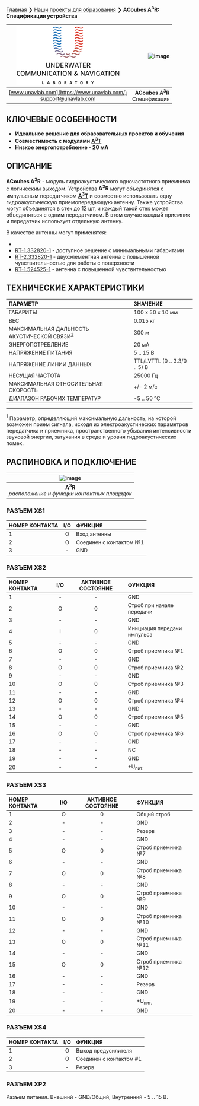 
[Главная](/README_RU) ❯ [Наши проекты для образования](/educational_projects_ru) ❯ **ACoubes A<sup>3</sup>R: Спецификация устройства**

<div style="page-break-after: always;"></div>

| ![logo](/documentation/sm_logo.png) | ![image](https://github.com/user-attachments/assets/b3b28b79-613e-4149-9b05-c916b2075334) |
| :---: | ---: |
| [www.unavlab.com](https://www.unavlab.com/) <br/> [support@unavlab.com](mailto:support@unavlab.com) | **ACoubes A<sup>3</sup>R** <br/> Спецификация |


## КЛЮЧЕВЫЕ ОСОБЕННОСТИ

* **Идеальное решение для образовательных проектов и обучения**
* **Совместимость с модулями [A<sup>3</sup>T](A3T_Datasheet_ru.md)**
* **Низкое энергопотребление - 20 мА**

## ОПИСАНИЕ

**ACoubes A<sup>3</sup>R** - модуль гидроакустического одночастотного приемника с логическим выходом. 
Устройства **A<sup>3</sup>R** могут объединятся с импульсным передатчиком **[A<sup>3</sup>T](A3T_Datasheet_ru.md)** и совместно использовать одну гидроакустическую приемопередающую антенну.
Также устройства могут объединятся в стек до 12 шт, и каждый такой стек может объединяться с одним передатчиком. В этом случае каждый приемник и передатчик использует отдельную антенну.

В качестве антенны могут применятся:
- []()
- [RT-1.332820-1](https://docs.unavlab.com/documentation/RU/Transducers/RT_1_332820_1_Specification_ru.html) - доступное решение с минимальными габаритами
- [RT-2.332820-1](https://docs.unavlab.com/documentation/RU/Transducers/RT_2_332820_1_Specification_ru.html) - двухэлементная антенна с повышенной чувствительностью для работы с поверхности
- [RT-1.524525-1](https://docs.unavlab.com/documentation/RU/Transducers/RT-1.524525-1_specification_ru.html) - антенна с повышенной чувствительностью

<div style="page-break-after: always;"></div>

## ТЕХНИЧЕСКИЕ ХАРАКТЕРИСТИКИ

| ПАРАМЕТР | ЗНАЧЕНИЕ |
| :--- | :--- |
| ГАБАРИТЫ | 100 x 50 х 10  мм |
| ВЕС | 0.015 кг |
| МАКСИМАЛЬНАЯ ДАЛЬНОСТЬ АКУСТИЧЕСКОЙ СВЯЗИ<sup>[1](#footnote1)</sup> | 300 м |
| ЭНЕРГОПОТРЕБЛЕНИЕ | 20 мА |
| НАПРЯЖЕНИЕ ПИТАНИЯ | 5 .. 15 В |
| НАПРЯЖЕНИЕ ЛИНИИ ДАННЫХ | TTL/LVTTL (0 .. 3.3/0 .. 5) В |
| НЕСУЩАЯ ЧАСТОТА | 25000 Гц |
| МАКСИМАЛЬНАЯ ОТНОСИТЕЛЬНАЯ СКОРОСТЬ | +/- 2 м/с |
| ДИАПАЗОН РАБОЧИХ ТЕМПЕРАТУР | -5 .. 50 °C |

________________
<a name="footnote1"><sup>1</sup></a> Параметр, определяющий максимальную дальность, на которой возможен прием сигнала, исходя из электроакустических параметров передатчика и приемника, пространственного убывания интенсивности звуковой энергии, затухания в среде и уровня гидроакустических помех.  

<div style="page-break-after: always;"></div>

## РАСПИНОВКА И ПОДКЛЮЧЕНИЕ

| ![image](https://github.com/user-attachments/assets/f470b251-2869-4c1f-a646-70c5c61f76e1) |
| :---: |
| **A<sup>3</sup>R** <br/> *расположение и функции контактных площадок* |


### РАЗЪЕМ XS1

| НОМЕР КОНТАКТА | I/O   | ФУНКЦИЯ |
| :---           | :---: | :--- |
| 1              | O     | Вход антенны  |
| 2              | O     | Соединен с контактом №1 |
| 3              | -     | GND |

### РАЗЪЕМ XS2

| НОМЕР КОНТАКТА | I/O   | АКТИВНОЕ СОСТОЯНИЕ | ФУНКЦИЯ |
| :---           | :---: | :---:              | :--- |
| 1              | -     | -                  | GND |
| 2              | O     | 0                  | Строб при начале передачи |
| 3              | -     | -                  | GND |
| 4              | I     | 0                  | Инициация передачи импульса |
| 5              | -     | -                  | GND |
| 6              | O     | 0                  | Строб приемника №1 |
| 7              | -     | -                  | GND |
| 8              | O     | 0                  | Строб приемника №2 |
| 9              | -     | -                  | GND |
| 10             | O     | 0                  | Строб приемника №3 |
| 11             | -     | -                  | GND |
| 12             | O     | 0                  | Строб приемника №4 |
| 13             | -     | -                  | GND |
| 14             | O     | 0                  | Строб приемника №5 |
| 15             | -     | -                  | GND |
| 16             | O     | 0                  | Строб приемника №6 |
| 17             | -     | -                  | GND |
| 18             | -     | -                  | NC |
| 19             | -     | -                  | GND |
| 20             | -     | -                  | +U<sub>пит.</sub> |

### РАЗЪЕМ XS3

| НОМЕР КОНТАКТА | I/O   | АКТИВНОЕ СОСТОЯНИЕ | ФУНКЦИЯ |
| :---           | :---: | :---:              | :--- |
| 1              | O     | 0                  | Общий строб |
| 2              | -     | -                  | GND |
| 3              | -     | -                  | Резерв |
| 4              | -     | -                  | GND |
| 5              | O     | 0                  | Строб приемника №7 |
| 6              | -     | -                  | GND |
| 7              | O     | 0                  | Строб приемника №8 |
| 8              | -     | -                  | GND |
| 9              | O     | 0                  | Строб приемника №9 |
| 10             | -     | -                  | GND |
| 11             | O     | 0                  | Строб приемника №10 |
| 12             | -     | -                  | GND |
| 13             | O     | 0                  | Строб приемника №11 |
| 14             | -     | -                  | GND |
| 15             | O     | 0                  | Строб приемника №12 |
| 16             | -     | -                  | GND |
| 17             | -     | -                  | Резерв |
| 18             | -     | -                  | GND |
| 19             | -     | -                  | +U<sub>пит.</sub> |
| 20             | -     | -                  | GND |

### РАЗЪЕМ XS4

| НОМЕР КОНТАКТА | I/O   | ФУНКЦИЯ |
| :---           | :---: | :--- |
| 1              | O     | Выход предусилителя |
| 2              | O     | Соединен с контактом #1 |
| 3              | -     | Резерв |


### РАЗЪЕМ XP2

Разъем питания. Внешний - GND/Общий, Внутренний - 5 .. 15 В.

<div style="page-break-after: always;"></div>

